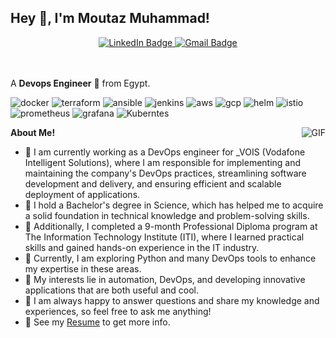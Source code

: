 <h2 title="hehehe"> Hey 👋, I'm Moutaz Muhammad!</h2>

<div id="badges" align="center">
  <a href="https://www.linkedin.com/in/moutazmuhammad"  target="_blank" alt="LinkedIn">
    <img src="https://img.shields.io/badge/LinkedIn-blue?style=for-the-badge&logo=linkedin&logoColor=white" alt="LinkedIn Badge"/>
  </a>
   <a href="https://www.moutazmuhammad@gmail.com"  target="_blank" alt="Gmail">
    <img src="https://img.shields.io/badge/Gmail-red?style=for-the-badge&logo=gmail&logoColor=white" alt="Gmail Badge"/>
  </a>
</div>

<br />
<br />

A **Devops Engineer** 🚀 from Egypt.

![docker](https://img.shields.io/badge/Docker-Container-blue)
![terraform](https://img.shields.io/badge/Terraform-Infrastructure-darkblue)
![ansible](https://img.shields.io/badge/Ansible-Configuration-lightblack)
![jenkins](https://img.shields.io/badge/Jenkins-Automation-white)
![aws](https://img.shields.io/badge/AWS-CloudProvider-yellow)
![gcp](https://img.shields.io/badge/GCP-CloudProvider-white)
![helm](https://img.shields.io/badge/Helm-Charts-blue)
![istio](https://img.shields.io/badge/Istio-ServiceMesh-darkblue)
![prometheus](https://img.shields.io/badge/Prometheus-Monitor-lightblack)
![grafana](https://img.shields.io/badge/Grafana-Analytics&Monitoring-white)
![Kuberntes](https://img.shields.io/badge/kubernetes-Orchesterator-blue)

  <img align="right" alt="GIF" src="https://i.pinimg.com/originals/e4/26/70/e426702edf874b181aced1e2fa5c6cde.gif" />

**About Me!**
- 💼 I am currently working as a DevOps engineer for _VOIS (Vodafone Intelligent Solutions), where I am responsible for implementing and maintaining the company's DevOps practices, streamlining software development and delivery, and ensuring efficient and scalable deployment of applications.
- 💼 I hold a Bachelor's degree in Science, which has helped me to acquire a solid foundation in technical knowledge and problem-solving skills.
- 💼 Additionally, I completed a 9-month Professional Diploma program at The  Information Technology Institute (ITI), where I learned practical skills and gained hands-on experience in the IT industry.
- 🌱 Currently, I am exploring Python and many DevOps tools to enhance my expertise in these areas.
- 🤔 My interests lie in automation, DevOps, and developing innovative applications that are both useful and cool.
- 💬 I am always happy to answer questions and share my knowledge and experiences, so feel free to ask me anything!
- 📝 See my [Resume](https://drive.google.com/file/d/1cLRhoU_nc8pu0KmLMLLXXEL4VYvs3ybQ/view?usp=drive_link) to get more info.
